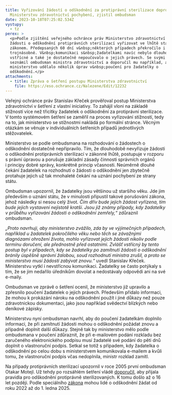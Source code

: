 ```yaml
---
title: Vyřizování žádostí o odškodnění za protiprávní sterilizace doprovázejí na
  Ministerstvu zdravotnictví pochybení, zjistil ombudsman
date: 2023-10-18T07:25:02.534Z
vystupy:
  - tz
perex: >
  <p>Podle zjištění veřejného ochránce práv Ministerstvo zdravotnictví nestíhá
  žádosti o odškodnění protiprávních sterilizací vyřizovat ve lhůtě stanovené
  zákonem. Předepsaných 60 dní v&nbsp;některých případech překročilo i
  trojnásobně. V&nbsp;komunikaci s&nbsp;žadatelkami navíc nebylo dlouhodobě
  vstřícné a také je dostatečně nepoučovalo o jejich právech. Se svými závěry
  seznámil ombudsman ministra zdravotnictví a doporučil mu například, aby
  ministerstvo udělalo několik úprav v&nbsp;poučení pro žadatelky o
  odškodnění.</p>
attachments:
  - title: Zpráva o šetření postupu Ministerstva zdravotnictví
    file: https://eso.ochrance.cz/Nalezene/Edit/12232
---
```

<p>Veřejný ochránce práv Stanislav Křeček prověřoval postup Ministerstva zdravotnictví v&nbsp;šetření z&nbsp;vlastní iniciativy. To zahájil vloni na základě stížností více než třicítky žadatelek o odškodnění za protiprávní sterilizace. V&nbsp;tomto systémovém šetření se zaměřil na proces vyřizování stížností, tedy na to, jak ministerstvo se stížnostmi nakládá po formální stránce. Věcným otázkám se věnuje v&nbsp;individuálních šetřeních případů jednotlivých stěžovatelek.</p>

<p>Ministerstvo se podle ombudsmana na rozhodování o žádostech o odškodnění dostatečně nepřipravilo. Tím, že dlouhodobě nevyřizuje žádosti o odškodnění protiprávních sterilizací v zákonné lhůtě, postupuje v&nbsp;rozporu s&nbsp;právní úpravou a porušuje základní zásady činnosti správních orgánů i&nbsp;principy dobré správy, konkrétně princip včasnosti. Neúměrně dlouhé čekání žadatelek na rozhodnutí o žádosti o odškodnění jen zbytečně protahuje jejich už tak mnohaleté čekání na uznání pochybení ze strany státu.</p>

<p>Ombudsman upozornil, že žadatelky jsou většinou už staršího věku. Jde jim především o&nbsp;uznání státu, že&nbsp;v&nbsp;minulosti připustil takové porušování zákona, jehož následky si nesou celý život<em>. Čím&nbsp;dřív bude jejich žádost vyřízena, tím bude jejich vystavení nejistotě kratší. Jsou již známy případy, kdy žadatelky v&nbsp;průběhu vyřizování žádosti o&nbsp;odškodnění zemřely,&ldquo;</em> zdůraznil ombudsman.</p>

<p><em>&bdquo;Proto navrhuji, aby ministerstvo zvážilo, zda by ve výjimečných případech, například u žadatelek pokročilého věku nebo těch se závažnými diagnózami ohrožení života, mohlo vyřizovat jejich žádosti nikoliv podle termínu doručení, ale přednostně před ostatními. Zvlášť vstřícný by tento postup byl v&nbsp;případech, kdy se žadatelky po zamítnutí žádosti o odškodnění bránily úspěšně správní žalobou, soud rozhodnutí ministra zrušil, a proto se ministerstvo musí žádostí zabývat znovu.&ldquo;</em> uvedl Stanislav Křeček. Ministerstvu vytkl i nevstřícnou komunikaci. Žadatelky se často potýkaly s tím, že se jim nedařilo úředníkům dovolat a nedostávaly odpovědi ani na své e-maily.</p>

<p>Ombudsman ve zprávě o šetření ocenil, že ministerstvo již upravilo a zpřesnilo poučení žadatelek o jejich právech. Především přidalo informaci, že mohou k&nbsp;prokázání nároku na odškodnění použít i jiné důkazy než pouze zdravotnickou dokumentaci, jako jsou například svědectví blízkých nebo deníkové zápisky.</p>

<p>Ministerstvu nyní ombudsman navrhl, aby do poučení žadatelkám doplnilo informaci, že při zamítnutí žádosti mohou o odškodnění požádat znovu a případně doplnit další důkazy. Stejně tak by ministerstvo mělo podle ombudsmana v&nbsp;poučení zdůraznit, že při e-mailovém podání rozkladu bez zaručeného elektronického podpisu musí žadatelé své podání do pěti dnů doplnit o vlastnoruční podpis. Setkal se totiž s&nbsp;případem, kdy žadatelka o odškodnění po celou dobu s&nbsp;ministerstvem komunikovala e-mailem a kvůli tomu, že vlastnoruční podpis včas nedoplnila, ministr rozklad zamítl.</p>

<p>Na případy protiprávních sterilizací upozornil v&nbsp;roce 2005 první ombudsman Otakar Motejl. Už tehdy po rozsáhlém šetření vládě <a href="https://eso.ochrance.cz/Nalezene/Edit/2596">doporučil</a>, aby přijala pravidla pro odškodnění protiprávně sterilizovaných. K&nbsp;tomu došlo až o 16 let později. Podle speciálního <a href="https://www.zakonyprolidi.cz/cs/2021-297">zákona</a> mohou lidé o odškodnění žádat od roku 2022 až do 1. ledna 2025.</p>
